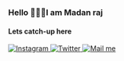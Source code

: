 ### Hello 🙋🏻‍♂️I am Madan raj

#### Lets catch-up here 

<a  href="https://www.instagram.com/maddy_madanraj" target="_blank"> ![Instagram](https://img.shields.io/badge/Instagram-B430B1?style=for-the-badge&logo=Instagram&logoColor=white) </a>
<a  href="https://twitter.com/maddy_bhaii" target="_blank"> ![Twitter](https://img.shields.io/badge/Twitter-079CEC?style=for-the-badge&logo=Twitter&logoColor=white) </a>
<a href="https://mail.google.com/mail/u/0/?fs=1&to=thatmadanraj@gmail.com&tf=cm" target="_blank">  ![Mail me](https://img.shields.io/badge/Mail-E24134?style=for-the-badge&logo=Gmail&logoColor=white) </a>




<!-- Here are some ideas to get you started:

- 🔭 I’m currently working on ...
- 🌱 I’m currently learning ...
- 👯 I’m looking to collaborate on ...
- 🤔 I’m looking for help with ...
- 💬 Ask me about ...
- 📫 How to reach me: ...
- 😄 Pronouns: ...
- ⚡ Fun fact: ... -->

